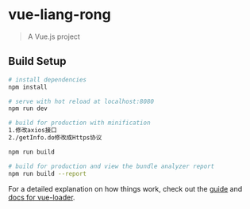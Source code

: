 # vue-liang-rong

> A Vue.js project

## Build Setup

``` bash
# install dependencies
npm install

# serve with hot reload at localhost:8080
npm run dev

# build for production with minification
1.修改axios接口
2./getInfo.do修改成Https协议

npm run build

# build for production and view the bundle analyzer report
npm run build --report
```

For a detailed explanation on how things work, check out the [guide](http://vuejs-templates.github.io/webpack/) and [docs for vue-loader](http://vuejs.github.io/vue-loader).
